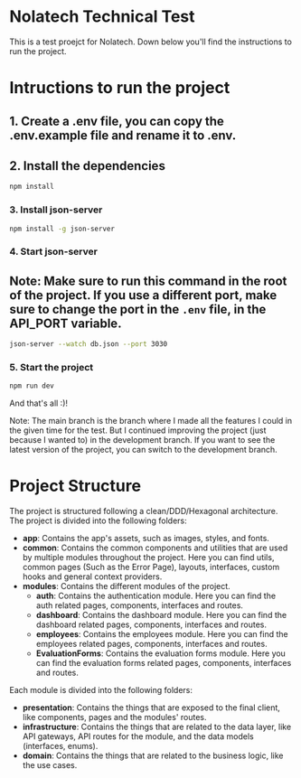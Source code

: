 # Nolatech Technical Test

This is a test proejct for Nolatech. Down below you'll find the instructions to run the project.

# Intructions to run the project

## 1. Create a .env file, you can copy the .env.example file and rename it to .env.

## 2. Install the dependencies
```bash
npm install
```

### 3. Install json-server
```bash
npm install -g json-server
```

### 4. Start json-server
## Note: Make sure to run this command in the root of the project. If you use a different port, make sure to change the port in the `.env` file, in the API_PORT variable.
```bash
json-server --watch db.json --port 3030
```

### 5. Start the project
```bash
npm run dev
```

And that's all :)!

Note: The main branch is the branch where I made all the features I could in the given time for the test. But I continued improving the project (just because I wanted to) in the development branch. If you want to see the latest version of the project, you can switch to the development branch.

# Project Structure

The project is structured following a clean/DDD/Hexagonal architecture. The project is divided into the following folders:

- **app**: Contains the app's assets, such as images, styles, and fonts.
- **common**: Contains the common components and utilities that are used by multiple modules throughout the project. Here you can find utils, common pages (Such as the Error Page), layouts, interfaces, custom hooks and general context providers.
- **modules**: Contains the different modules of the project. 
    - **auth**: Contains the authentication module. Here you can find the auth related pages, components, interfaces and routes.
    - **dashboard**: Contains the dashboard module. Here you can find the dashboard related pages, components, interfaces and routes.
    - **employees**: Contains the employees module. Here you can find the employees related pages, components, interfaces and routes.
    - **EvaluationForms**: Contains the evaluation forms module. Here you can find the evaluation forms related pages, components, interfaces and routes.

Each module is divided into the following folders:
- **presentation**: Contains the things that are exposed to the final client, like components, pages and the modules' routes.
- **infrastructure**: Contains the things that are related to the data layer, like API gateways, API routes for the module, and the data models (interfaces, enums).
- **domain**: Contains the things that are related to the business logic, like the use cases.